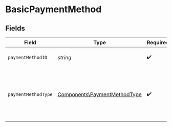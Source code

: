 # BasicPaymentMethod


## Fields

| Field                                                                        | Type                                                                         | Required                                                                     | Description                                                                  |
| ---------------------------------------------------------------------------- | ---------------------------------------------------------------------------- | ---------------------------------------------------------------------------- | ---------------------------------------------------------------------------- |
| `paymentMethodID`                                                            | *string*                                                                     | :heavy_check_mark:                                                           | ID of the payment method.                                                    |
| `paymentMethodType`                                                          | [Components\PaymentMethodType](../../Models/Components/PaymentMethodType.md) | :heavy_check_mark:                                                           | The payment method type that represents a payment rail and directionality    |